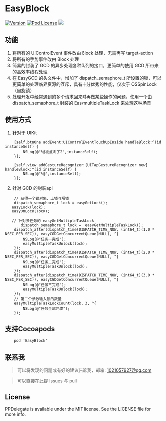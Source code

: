 # EasyBlock
[![Version](https://img.shields.io/cocoapods/v/EasyBlock.svg?style=flat)](http://cocoapods.org/pods/EasyBlock)
[![Pod License](http://img.shields.io/cocoapods/l/EasyBlock.svg?style=flat)](https://opensource.org/licenses/MIT)
![](https://img.shields.io/badge/language-objc-orange.svg)

## 功能
1. 将所有的 UIControlEvent 事件改由 Block 处理，无需再写 target-action
2. 将所有的手势事件改由 Block 处理
3. 简易的封装了 GCD 的异步处理各种队列的接口，更简单的使用 GCD 所带来的高效率线程处理
4. 在 EasyGCD 的头文件中，增加了 dispatch_semaphore_t 所设置的锁，可以更简单的处理临界资源的互斥，具有十分优秀的性能，仅次于 OSSpinLock （自旋锁）
5. 处理开发中经常遇到的多个请求回来时再做某些操作的问题，使用一个由 dispatch_semaphore_t 封装的 EasymultipleTaskLock 来处理这种场景

## 使用方式
1. 针对于 UIKit
```
    [self.btnOne addEvent:UIControlEventTouchUpInside handleBlock:^(id instanceSelf) {
        NSLog(@"%@被点击了2",instanceSelf);
    }];
    
    [self.view addGestureRecognizer:[UITapGestureRecognizer new] handleBlock:^(id instanceSelf) {
        NSLog(@"%@",instanceSelf);
    }];
```

2. 针对 GCD 的封装api
```
	// 获得一个锁对象，上锁与解锁
	dispatch_semaphore_t lock = easyGetLock();
   easyLock(lock);
   easyUnLock(lock);
   
   // 针对多任务的 easyGetMultipleTaskLock
       dispatch_semaphore_t lock =  easyGetMultipleTaskLock();
    dispatch_after(dispatch_time(DISPATCH_TIME_NOW, (int64_t)(1.0 * NSEC_PER_SEC)), easyCGDGetConcurrentQueue(NULL), ^{
        NSLog(@"任务一完成");
        easyMultipleTaskUnlock(lock);
    });
    dispatch_after(dispatch_time(DISPATCH_TIME_NOW, (int64_t)(2.0 * NSEC_PER_SEC)), easyCGDGetConcurrentQueue(NULL), ^{
        NSLog(@"任务二完成");
        easyMultipleTaskUnlock(lock);
    });
    dispatch_after(dispatch_time(DISPATCH_TIME_NOW, (int64_t)(3.0 * NSEC_PER_SEC)), easyCGDGetConcurrentQueue(NULL), ^{
        NSLog(@"任务三完成");
        easyMultipleTaskUnlock(lock);
    });
    // 第二个参数输入锁的数量
    easyMultipleTaskLockCount(lock, 3, ^{
        NSLog(@"任务全部完成");
    });
```

## 支持Cocoapods
```
	pod 'EasyBlock'
```
## 联系我
> 可以将发现的问题或有好的建议告诉我，邮箱: 1021057927@qq.com

> 可以直接在此提 Issues 与 pull

## License

PPDelegate is available under the MIT license. See the LICENSE file for more info.